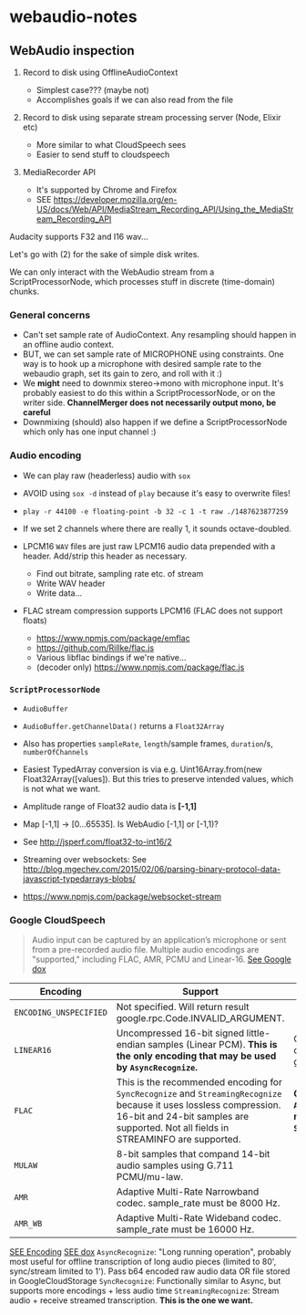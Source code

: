 # webaudio-notes

## WebAudio inspection

1. Record to disk using OfflineAudioContext
    - Simplest case??? (maybe not)
    - Accomplishes goals if we can also read from the file

2. Record to disk using separate stream processing server (Node, Elixir etc)
    - More similar to what CloudSpeech sees
    - Easier to send stuff to cloudspeech
    
3. MediaRecorder API
    - It's supported by Chrome and Firefox
    - SEE https://developer.mozilla.org/en-US/docs/Web/API/MediaStream_Recording_API/Using_the_MediaStream_Recording_API

Audacity supports F32 and I16 wav...

Let's go with (2) for the sake of simple disk writes.

We can only interact with the WebAudio stream from a ScriptProcessorNode, which processes stuff in discrete (time-domain) chunks.

### General concerns

- Can't set sample rate of AudioContext. Any resampling should happen in an offline audio context.
- BUT, we can set sample rate of MICROPHONE using constraints. One way is to hook up a microphone with desired sample rate to the webaudio graph, set its gain to zero, and roll with it :)
- We **might** need to downmix stereo->mono with microphone input. It's probably easiest to do this within a ScriptProcessorNode, or on the writer side. **ChannelMerger does not necessarily output mono, be careful**
- Downmixing (should) also happen if we define a ScriptProcessorNode which only has one input channel :)

### Audio encoding

- We can play raw (headerless) audio with `sox`
- AVOID using `sox -d` instead of `play` because it's easy to overwrite files!
- `play -r 44100 -e floating-point -b 32 -c 1 -t raw ./1487623877259`
- If we set 2 channels where there are really 1, it sounds octave-doubled.

- LPCM16 `WAV` files are just raw LPCM16 audio data prepended with a header. Add/strip this header as necessary.
    - Find out bitrate, sampling rate etc. of stream
    - Write WAV header
    - Write data...

- FLAC stream compression supports LPCM16 (FLAC does not support floats)
    - https://www.npmjs.com/package/emflac
    - https://github.com/Rillke/flac.js
    - Various libflac bindings if we're native...
    - (decoder only) https://www.npmjs.com/package/flac.js

### `ScriptProcessorNode`
- `AudioBuffer`
- `AudioBuffer.getChannelData()` returns a `Float32Array`
- Also has properties `sampleRate`, `length`/sample frames, `duration`/s, `numberOfChannels`

- Easiest TypedArray conversion is via e.g. Uint16Array.from(new Float32Array([values]). But this tries to preserve intended values, which is not what we want.
- Amplitude range of Float32 audio data is **[-1,1]**
- Map [-1,1] -> [0...65535]. Is WebAudio [-1,1] or [-1,1)?
- See http://jsperf.com/float32-to-int16/2

- Streaming over websockets: See http://blog.mgechev.com/2015/02/06/parsing-binary-protocol-data-javascript-typedarrays-blobs/
- https://www.npmjs.com/package/websocket-stream

    
### Google CloudSpeech
> Audio input can be captured by an application’s microphone or sent from a pre-recorded audio file. Multiple audio encodings are "supported," including FLAC, AMR, PCMU and Linear-16.
[See Google dox](https://cloud.google.com/speech/reference/rpc/google.cloud.speech.v1beta1#google.cloud.speech.v1beta1.RecognitionConfig.AudioEncoding)

| Encoding | Support | Notes |
| --- | --- | --- |
| `ENCODING_UNSPECIFIED` | Not specified. Will return result google.rpc.Code.INVALID_ARGUMENT. |
| `LINEAR16` | Uncompressed 16-bit signed little-endian samples (Linear PCM). **This is the only encoding that may be used by `AsyncRecognize`.** | Can it be compressed by e.g. gzip? |
| `FLAC` | This is the recommended encoding for `SyncRecognize` and `StreamingRecognize` because it uses lossless compression. 16-bit and 24-bit samples are supported. Not all fields in STREAMINFO are supported. | **Clearly `AsyncRecognize` is not `StreamingRecognize`!** |
| `MULAW` | 8-bit samples that compand 14-bit audio samples using G.711 PCMU/mu-law. |  |
| `AMR` | Adaptive Multi-Rate Narrowband codec. sample_rate must be 8000 Hz. |  |
| `AMR_WB` | 	Adaptive Multi-Rate Wideband codec. sample_rate must be 16000 Hz. |  |

[SEE Encoding](https://cloud.google.com/speech/docs/encoding)
[SEE dox](https://cloud.google.com/speech/docs/)
`AsyncRecognize`: "Long running operation", probably most useful for offline transcription of long audio pieces (limited to 80', sync/stream limited to 1'). Pass b64 encoded raw audio data OR file stored in GoogleCloudStorage
`SyncRecognize`: Functionally similar to Async, but supports more encodings + less audio time
`StreamingRecognize`: Stream audio + receive streamed transcription. **This is the one we want.**
